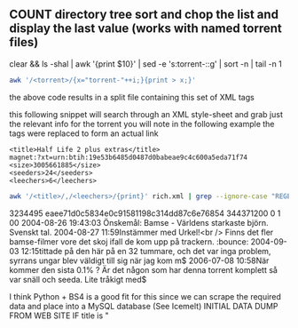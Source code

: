 
## COUNT directory tree sort and chop the list and display the last value (works with named torrent files)
clear && ls -shal | awk '{print $10}' | sed -e 's:torrent-::g' | sort -n | tail -n 1



```bash
awk '/<torrent>/{x="torrent-"++i;}{print > x;}'
```

the above code results in a split file containing this set of XML tags

this following snippet will search through an XML style-sheet and grab just the relevant info for the torrent
you will note in the following example the <magnet></magnet> tags were replaced to form an actual link
```
<title>Half Life 2 plus extras</title>
magnet:?xt=urn:btih:19e53b6485d0487d0babeae9c4c600a5eda71f74
<size>3005661885</size>
<seeders>24</seeders>
<leechers>6</leechers>
```

```bash
awk '/<title>/,/<leechers>/{print}' rich.xml | grep --ignore-case "REGEX" -A 4 | sed 's:<\/magnet>::g' | sed 's:<magnet>:magnet\:?xt=urn\:btih\::g'
```

<torrent>
<id>3234495</id>
<title>[Request] Bamse - Världens starkaste björn.DivX</title>
<magnet>eaee71d0c5834e0c91581198c314dd87c6e76854</magnet>
<size>344371200</size>
<seeders>0</seeders>
<leechers>1</leechers>
<quality><up>0</up><down>0</down></quality>
<uploaded>2004-08-26 19:43:03</uploaded>
<nfo>Önskemål: Bamse - Världens starkaste björn. Svenskt tal.</nfo>
<comments>
<comment><when>2004-08-27 11:59</when><what>Instämmer med Urkel!&lt;br /&gt;
Finns det fler bamse-filmer vore det skoj ifall de kom upp på trackern. :bounce:</what></comment>
<comment><when>2004-09-03 12:15</when><what>tittade på den här på en 32 tummare, och det var inga problem, syrrans ungar blev väldigt till sig när jag kom m$
<comment><when>2006-07-08 10:58</when><what>När kommer den sista 0.1% ? Är det någon som har denna torrent komplett så var snäll och seeda. Lite tråkigt med$
</comments>

</torrent>




I think Python + BS4 is a good fit for this since we can scrape the required data and place into a MySQL database (See Icemelt)
INITIAL DATA DUMP FROM WEB SITE
IF title is "<title>Not Found" there is no data beyond this point on the page

```
<div id="title">
The whole Pirate Bay magnet archive</div>
<div id='details'>
<dl class='col1'>
<dt>Type:</dt>
<dd><a href="/browse/699" title="More from this category">Other &gt; Other</a></dd>
<dt>Files:</dt>
<dd><a href="javascript:void(0);" title="Files" onclick="if( filelist &lt; 1 ) { new Ajax.Updater('filelistContainer', '/ajax_details_filelist.php', { method: 'get', parameters: 'id=7016365' } ); filelist=1; }; toggleFilelist(); return false;">1</a></dd>
<dt>Size:</dt>
<dd>90.1&nbsp;MiB&nbsp;(94475182&nbsp;Bytes)</dd>
<dt>Tag(s):</dt>
<dd><a href="/tag/pirate+bay">pirate bay</a> <a href="/tag/dump">dump</a> </dd>
</dl>
<dl class='col2'>
<dt>Uploaded:</dt>
<dd>2012-02-08 03:48:18 GMT</dd>
<dt>By:</dt>
<dd><a href="/user/allisfine/" title="Browse allisfine">allisfine</a></dd>
<dt>Seeders:</dt>
<dd>20</dd>
<dt>Leechers:</dt>
<dd>1</dd>
<dt>Comments</dt>
<dd><span id='NumComments'>105</span>
&nbsp; </dd>
<br/>
<dt>Info Hash:</dt><dd></dd>
938802790A385C49307F34CCA4C30F80B03DF59C
 </dl>
```
another torrent file had this format:
3519077|Star Trek DS9 S7D1|4642166784|1|0|8aff8ea107b84f77fb0b47ce311739339af125a4
something|Title|

This will print out a table with magnet links and torrent names

cat complete | grep "[Ss]earch [Tt]erm" | awk -F "|" '{print $2,"<>magnet:?xt=urn:btih:"$6}' | awk -F "<>" -f "col.awk"

col.awk
```awk
{
    width=65;
    separator="";

    for (i=1; i<=NF; i++) {
        if (match($i, /[-+]*[0-9]+[\.]*[0-9]*/)) {
            printf("%"width"s", $i);
        }
        else {
            printf("%-"width"s", $i);
        }
        if (i == NF) printf("\n");
        else printf("%s", separator);
    }
}
```
